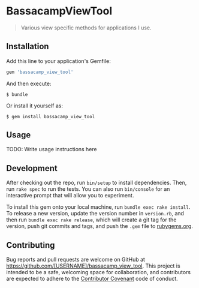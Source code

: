# BassacampViewTool

> Various view specific methods for applications I use.

## Installation

Add this line to your application's Gemfile:

```ruby
gem 'bassacamp_view_tool'
```

And then execute:

    $ bundle

Or install it yourself as:

    $ gem install bassacamp_view_tool

## Usage

TODO: Write usage instructions here

## Development

After checking out the repo, run `bin/setup` to install dependencies. Then, run `rake spec` to run the tests. You can also run `bin/console` for an interactive prompt that will allow you to experiment.

To install this gem onto your local machine, run `bundle exec rake install`. To release a new version, update the version number in `version.rb`, and then run `bundle exec rake release`, which will create a git tag for the version, push git commits and tags, and push the `.gem` file to [rubygems.org](https://rubygems.org).

## Contributing

Bug reports and pull requests are welcome on GitHub at https://github.com/[USERNAME]/bassacamp_view_tool. This project is intended to be a safe, welcoming space for collaboration, and contributors are expected to adhere to the [Contributor Covenant](http://contributor-covenant.org) code of conduct.


